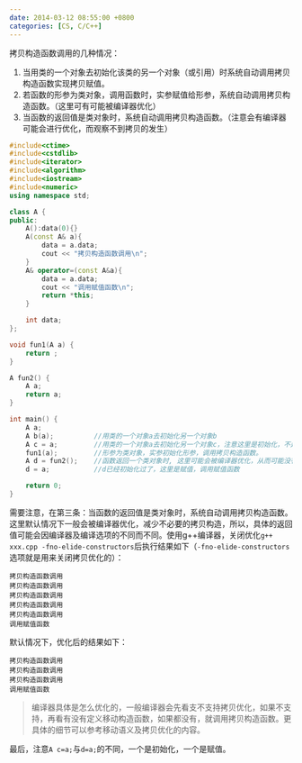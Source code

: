 ```yaml
---
date: 2014-03-12 08:55:00 +0800
categories: [CS, C/C++]
---
```


拷贝构造函数调用的几种情况：
1. 当用类的一个对象去初始化该类的另一个对象（或引用）时系统自动调用拷贝构造函数实现拷贝赋值。
2. 若函数的形参为类对象，调用函数时，实参赋值给形参，系统自动调用拷贝构造函数。（这里可有可能被编译器优化）
3. 当函数的返回值是类对象时，系统自动调用拷贝构造函数。（注意会有编译器可能会进行优化，而观察不到拷贝的发生）

```c++
#include<ctime>
#include<cstdlib>
#include<iterator>
#include<algorithm>
#include<iostream>
#include<numeric>
using namespace std;

class A {
public:
	A():data(0){}
	A(const A& a){
		data = a.data;
		cout << "拷贝构造函数调用\n";
	}
	A& operator=(const A&a){
		data = a.data;
		cout << "调用赋值函数\n";
		return *this;
	}

	int data;
};

void fun1(A a) {
	return ;
}

A fun2() {
	A a;
	return a;
}

int main() {
	A a;
	A b(a);          //用类的一个对象a去初始化另一个对象b
	A c = a;         //用类的一个对象a去初始化另一个对象c，注意这里是初始化，不是赋值
	fun1(a);         //形参为类对象，实参初始化形参，调用拷贝构造函数。
	A d = fun2();    //函数返回一个类对象时, 这里可能会被编译器优化，从而可能没有调用拷贝构造
	d = a;           //d已经初始化过了，这里是赋值，调用赋值函数

	return 0;
}
```
需要注意，在第三条：当函数的返回值是类对象时，系统自动调用拷贝构造函数。这里默认情况下一般会被编译器优化，减少不必要的拷贝构造，所以，具体的返回值可能会因编译器及编译选项的不同而不同。使用g++编译器，关闭优化`g++ xxx.cpp -fno-elide-constructors`后执行结果如下（`-fno-elide-constructors`选项就是用来关闭拷贝优化的）：
```
拷贝构造函数调用
拷贝构造函数调用
拷贝构造函数调用
拷贝构造函数调用
拷贝构造函数调用
调用赋值函数
```
默认情况下，优化后的结果如下：
```
拷贝构造函数调用
拷贝构造函数调用
拷贝构造函数调用
调用赋值函数
```
>编译器具体是怎么优化的，一般编译器会先看支不支持拷贝优化，如果不支持，再看有没有定义移动构造函数，如果都没有，就调用拷贝构造函数。更具体的细节可以参考移动语义及拷贝优化的内容。

最后，注意`A c=a;`与`d=a;`的不同，一个是初始化，一个是赋值。